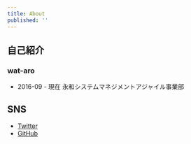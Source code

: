 ```yaml
---
title: About
published: ''
---
```


## 自己紹介

### wat-aro

- 2016-09 - 現在 永和システムマネジメントアジャイル事業部

## SNS

- [Twitter](https://twitter.com/wat_aro)
- [GitHub](https://github.com/wat-aro)

